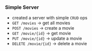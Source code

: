 ### Simple Server

- created a server with simple `CRUD` ops
- `GET /movies` -> get all movies
- `POST /movies` -> create a movie
- `GET /movie/{id}` -> get movie
- `PUT /movie/{id}` -> update a movie
- `DELETE /movie/{id}` -> delete a movie
